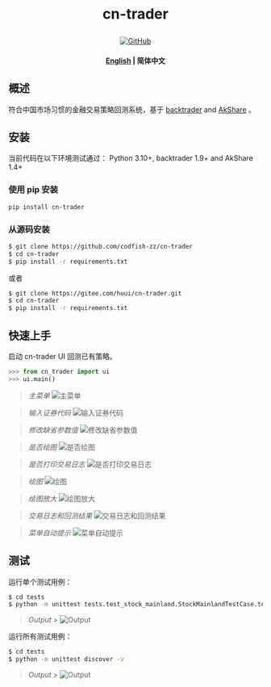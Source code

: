 <!---
# Copyright 2020-present, BigFish (huui1998@163.com).
#
# Licensed under the Apache License, Version 2.0 (the "License");
# you may not use this file except in compliance with the License.
# You may obtain a copy of the License at
#
#     http://www.apache.org/licenses/LICENSE-2.0
#
# Unless required by applicable law or agreed to in writing, software
# distributed under the License is distributed on an "AS IS" BASIS,
# WITHOUT WARRANTIES OR CONDITIONS OF ANY KIND, either express or implied.
# See the License for the specific language governing permissions and
# limitations under the License.
-->

<h1 align="center">
    <p>cn-trader</p>
</h1>

<p align="center">
    <a href="https://gitee.com/huui/cn-trader/blob/master/LICENSE">
        <img alt="GitHub" src="https://gitee.com/huui/cn-trader/blob/master/static/license.svg?color=blue">
    </a>
</p>

<h4 align="center">
    <p>
        <a href="https://gitee.com/huui/cn-trader/blob/master/README.md">English</a> |
        <b>简体中文</b>
</h4>

## 概述

符合中国市场习惯的金融交易策略回测系统，基于 [backtrader](https://www.backtrader.com) and [AkShare](https://www.akshare.xyz) 。

## 安装

当前代码在以下环境测试通过：
Python 3.10+, backtrader 1.9+ and AkShare 1.4+

### 使用 pip 安装

```bash
pip install cn-trader
```

### 从源码安装

```bash
$ git clone https://github.com/codfish-zz/cn-trader
$ cd cn-trader
$ pip install -r requirements.txt
```

或者

```bash
$ git clone https://gitee.com/huui/cn-trader.git
$ cd cn-trader
$ pip install -r requirements.txt
```

## 快速上手

启动 cn-trader UI 回测已有策略。

```python
>>> from cn_trader import ui
>>> ui.main()
```

> _主菜单_ ![主菜单](https://gitee.com/huui/cn-trader/raw/master/static/main_menu.png)

> _输入证券代码_ ![输入证券代码](https://gitee.com/huui/cn-trader/raw/master/static/input_stock_symbol.png)

> _修改缺省参数值_ ![修改缺省参数值](https://gitee.com/huui/cn-trader/raw/master/static/change_default_params.png)

> _是否绘图_ ![是否绘图](https://gitee.com/huui/cn-trader/raw/master/static/show_picture_or_not.png)

> _是否打印交易日志_ ![是否打印交易日志](https://gitee.com/huui/cn-trader/raw/master/static/show_log_or_not.png)

> _绘图_ ![绘图](https://gitee.com/huui/cn-trader/raw/master/static/plotting_full.png)

> _绘图放大_ ![绘图放大](https://gitee.com/huui/cn-trader/raw/master/static/plotting_section.png)

> _交易日志和回测结果_ ![交易日志和回测结果](https://gitee.com/huui/cn-trader/raw/master/static/show_output.png)

> _菜单自动提示_ ![菜单自动提示](https://gitee.com/huui/cn-trader/raw/master/static/menu_completing.png)

## 测试

运行单个测试用例：

```bash
$ cd tests
$ python -m unittest tests.test_stock_mainland.StockMainlandTestCase.test_strategy_check_sma_cross
```

> _Output_ > ![Output](https://gitee.com/huui/cn-trader/raw/master/static/unit_test_single.png)

运行所有测试用例：

```bash
$ cd tests
$ python -m unittest discover -v
```

> _Output_ > ![Output](https://gitee.com/huui/cn-trader/raw/master/static/unit_test_all.png)
